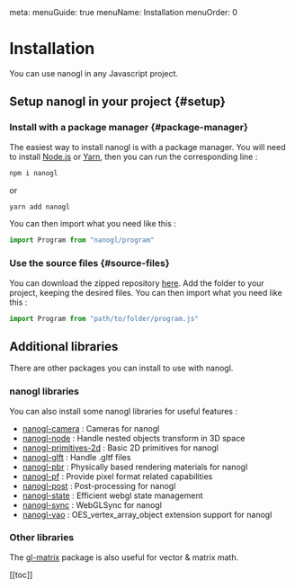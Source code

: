 <route lang="yaml">
meta:
  menuGuide: true
  menuName: Installation
  menuOrder: 0
</route>

<div class="content-wrapper">

# Installation

You can use nanogl in any Javascript project.

## Setup nanogl in your project {#setup}

### Install with a package manager {#package-manager}

The easiest way to install nanogl is with a package manager.
You will need to install [Node.js](https://nodejs.org/en) or [Yarn](https://yarnpkg.com/), then you can run the corresponding line :

```bash
npm i nanogl
```
or
```bash
yarn add nanogl
```

You can then import what you need like this :

```js
import Program from "nanogl/program"
```

### Use the source files {#source-files}

<!-- TODO : vérifier si on garde ça + s'il y a d'autres méthodes -->

You can download the zipped repository [here](https://github.com/plepers/nanogl/archive/refs/heads/develop.zip). Add the folder to your project, keeping the desired files.
You can then import what you need like this :

```js
import Program from "path/to/folder/program.js"
```

## Additional libraries

There are other packages you can install to use with nanogl.

### nanogl libraries

You can also install some nanogl libraries for useful features :
  - [nanogl-camera](https://github.com/plepers/nanogl-camera) : Cameras for nanogl
  - [nanogl-node](https://github.com/plepers/nanogl-node) : Handle nested objects transform in 3D space
  - [nanogl-primitives-2d](https://github.com/plepers/nanogl-primitives-2d) : Basic 2D primitives for nanogl
  - [nanogl-glft](https://github.com/plepers/nanogl-gltf) : Handle .gltf files
  - [nanogl-pbr](https://github.com/plepers/nanogl-pbr) : Physically based rendering materials for nanogl
  - [nanogl-pf](https://github.com/plepers/nanogl-pf) : Provide pixel format related capabilities
  - [nanogl-post](https://github.com/plepers/nanogl-post) : Post-processing for nanogl
  - [nanogl-state](https://github.com/plepers/nanogl-state) : Efficient webgl state management
  - [nanogl-sync](https://github.com/plepers/nanogl-sync) : WebGLSync for nanogl
  - [nanogl-vao](https://github.com/plepers/nanogl-vao) : OES_vertex_array_object extension support for nanogl

### Other libraries

The [gl-matrix](https://glmatrix.net/) package is also useful for vector & matrix math.

</div>

<div class="toc-wrapper">

[[toc]]

</div>